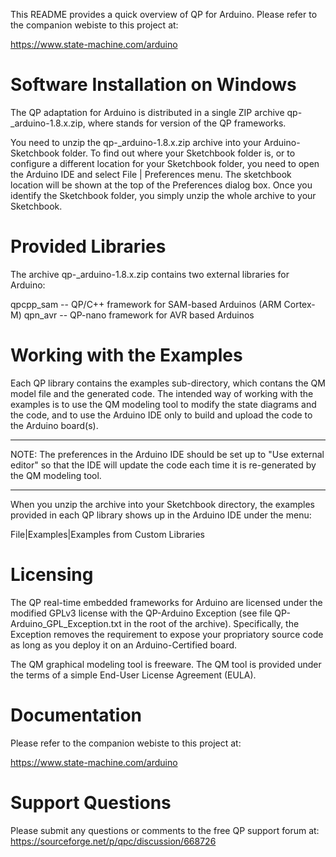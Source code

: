 This README provides a quick overview of QP for Arduino.
Please refer to the companion webiste to this project at:

https://www.state-machine.com/arduino


Software Installation on Windows
================================
The QP adaptation for Arduino is distributed in a single ZIP
archive qp-<ver>_arduino-1.8.x.zip, where <ver> stands for version of
the QP frameworks.

You need to unzip the qp-<ver>_arduino-1.8.x.zip archive into your
Arduino-Sketchbook folder. To find out where your Sketchbook folder is,
or to configure a different location for your Sketchbook folder, you
need to open the Arduino IDE and select File | Preferences menu. The
sketchbook location will be shown at the top of the Preferences dialog
box. Once you identify the Sketchbook folder, you simply unzip the whole
archive to your Sketchbook.


Provided Libraries
==================
The archive qp-<ver>_arduino-1.8.x.zip contains two external libraries
for Arduino:

qpcpp_sam -- QP/C++ framework for SAM-based Arduinos (ARM Cortex-M)
qpn_avr   -- QP-nano framework for AVR based Arduinos


Working with the Examples
=========================
Each QP library contains the examples sub-directory, which contans the
QM model file and the generated code. The intended way of working with
the examples is to use the QM modeling tool to modify the state diagrams
and the code, and to use the Arduino IDE only to build and upload
the code to the Arduino board(s).

****
NOTE: The preferences in the Arduino IDE should be set up to
"Use external editor" so that the IDE will update the code each time
it is re-generated by the QM modeling tool.
****

When you unzip the archive into your Sketchbook directory, the examples
provided in each QP library shows up in the Arduino IDE under the menu:

File|Examples|Examples from Custom Libraries


Licensing
=========
The QP real-time embedded frameworks for Arduino are licensed under the
modified GPLv3 license with the QP-Arduino Exception (see file
QP-Arduino_GPL_Exception.txt in the root of the archive). Specifically,
the Exception removes the requirement to expose your propriatory source
code as long as you deploy it on an Arduino-Certified board.

The QM graphical modeling tool is freeware. The QM tool is provided
under the terms of a simple End-User License Agreement (EULA).


Documentation
=============
Please refer to the companion webiste to this project at:

https://www.state-machine.com/arduino


Support Questions
=================
Please submit any questions or comments to the free QP support forum at:
https://sourceforge.net/p/qpc/discussion/668726
